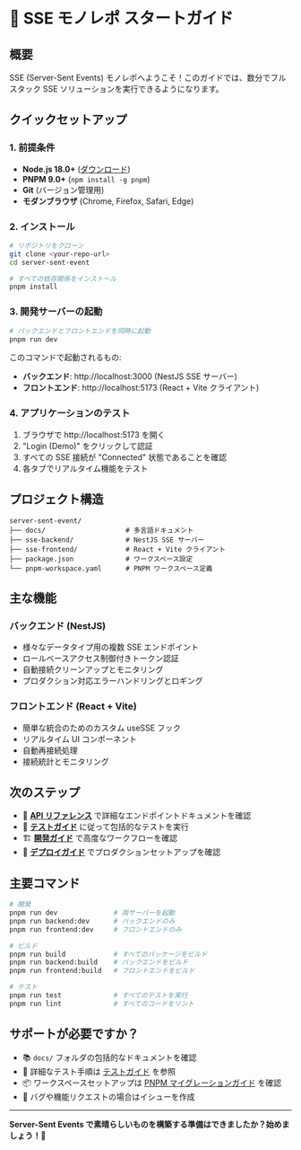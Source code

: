 # 🚀 SSE モノレポ スタートガイド

## 概要

SSE (Server-Sent Events) モノレポへようこそ！このガイドでは、数分でフルスタック SSE ソリューションを実行できるようになります。

## クイックセットアップ

### 1. 前提条件
- **Node.js 18.0+** ([ダウンロード](https://nodejs.org/))
- **PNPM 9.0+** (`npm install -g pnpm`)
- **Git** (バージョン管理用)
- **モダンブラウザ** (Chrome, Firefox, Safari, Edge)

### 2. インストール
```bash
# リポジトリをクローン
git clone <your-repo-url>
cd server-sent-event

# すべての依存関係をインストール
pnpm install
```

### 3. 開発サーバーの起動
```bash
# バックエンドとフロントエンドを同時に起動
pnpm run dev
```

このコマンドで起動されるもの:
- **バックエンド**: http://localhost:3000 (NestJS SSE サーバー)
- **フロントエンド**: http://localhost:5173 (React + Vite クライアント)

### 4. アプリケーションのテスト
1. ブラウザで http://localhost:5173 を開く
2. "Login (Demo)" をクリックして認証
3. すべての SSE 接続が "Connected" 状態であることを確認
4. 各タブでリアルタイム機能をテスト

## プロジェクト構造

```
server-sent-event/
├── docs/                    # 多言語ドキュメント
├── sse-backend/             # NestJS SSE サーバー
├── sse-frontend/            # React + Vite クライアント
├── package.json             # ワークスペース設定
└── pnpm-workspace.yaml      # PNPM ワークスペース定義
```

## 主な機能

### バックエンド (NestJS)
- 様々なデータタイプ用の複数 SSE エンドポイント
- ロールベースアクセス制御付きトークン認証
- 自動接続クリーンアップとモニタリング
- プロダクション対応エラーハンドリングとロギング

### フロントエンド (React + Vite)
- 簡単な統合のためのカスタム useSSE フック
- リアルタイム UI コンポーネント
- 自動再接続処理
- 接続統計とモニタリング

## 次のステップ

- 📖 **[API リファレンス](../api/backend.md)** で詳細なエンドポイントドキュメントを確認
- 🧪 **[テストガイド](./testing.md)** に従って包括的なテストを実行
- 🏗️ **[開発ガイド](./development.md)** で高度なワークフローを確認
- 🚀 **[デプロイガイド](../deployment/production.md)** でプロダクションセットアップを確認

## 主要コマンド

```bash
# 開発
pnpm run dev              # 両サーバーを起動
pnpm run backend:dev      # バックエンドのみ
pnpm run frontend:dev     # フロントエンドのみ

# ビルド
pnpm run build            # すべてのパッケージをビルド
pnpm run backend:build    # バックエンドをビルド
pnpm run frontend:build   # フロントエンドをビルド

# テスト
pnpm run test             # すべてのテストを実行
pnpm run lint             # すべてのコードをリント
```

## サポートが必要ですか？

- 📚 `docs/` フォルダの包括的なドキュメントを確認
- 🧪 詳細なテスト手順は [テストガイド](../../TESTING-GUIDE.md) を参照
- 📦 ワークスペースセットアップは [PNPM マイグレーションガイド](../../PNPM-MIGRATION.md) を確認
- 🐛 バグや機能リクエストの場合はイシューを作成

---

**Server-Sent Events で素晴らしいものを構築する準備はできましたか？始めましょう！🚀**